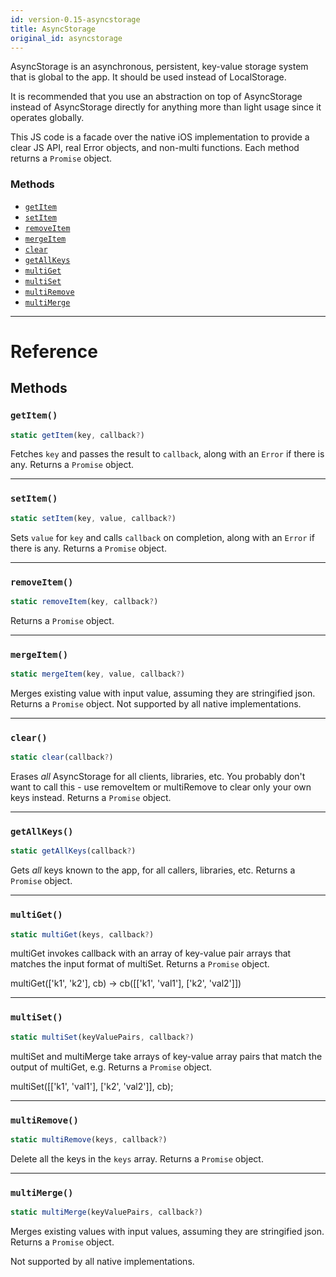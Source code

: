 ```yaml
---
id: version-0.15-asyncstorage
title: AsyncStorage
original_id: asyncstorage
---
```


AsyncStorage is an asynchronous, persistent, key-value storage system that is global to the app. It should be used instead of LocalStorage.

It is recommended that you use an abstraction on top of AsyncStorage instead of AsyncStorage directly for anything more than light usage since it operates globally.

This JS code is a facade over the native iOS implementation to provide a clear JS API, real Error objects, and non-multi functions. Each method returns a `Promise` object.

### Methods

- [`getItem`](asyncstorage.md#getitem)
- [`setItem`](asyncstorage.md#setitem)
- [`removeItem`](asyncstorage.md#removeitem)
- [`mergeItem`](asyncstorage.md#mergeitem)
- [`clear`](asyncstorage.md#clear)
- [`getAllKeys`](asyncstorage.md#getallkeys)
- [`multiGet`](asyncstorage.md#multiget)
- [`multiSet`](asyncstorage.md#multiset)
- [`multiRemove`](asyncstorage.md#multiremove)
- [`multiMerge`](asyncstorage.md#multimerge)

---

# Reference

## Methods

### `getItem()`

```jsx
static getItem(key, callback?)
```

Fetches `key` and passes the result to `callback`, along with an `Error` if there is any. Returns a `Promise` object.

---

### `setItem()`

```jsx
static setItem(key, value, callback?)
```

Sets `value` for `key` and calls `callback` on completion, along with an `Error` if there is any. Returns a `Promise` object.

---

### `removeItem()`

```jsx
static removeItem(key, callback?)
```

Returns a `Promise` object.

---

### `mergeItem()`

```jsx
static mergeItem(key, value, callback?)
```

Merges existing value with input value, assuming they are stringified json. Returns a `Promise` object. Not supported by all native implementations.

---

### `clear()`

```jsx
static clear(callback?)
```

Erases _all_ AsyncStorage for all clients, libraries, etc. You probably don't want to call this - use removeItem or multiRemove to clear only your own keys instead. Returns a `Promise` object.

---

### `getAllKeys()`

```jsx
static getAllKeys(callback?)
```

Gets _all_ keys known to the app, for all callers, libraries, etc. Returns a `Promise` object.

---

### `multiGet()`

```jsx
static multiGet(keys, callback?)
```

multiGet invokes callback with an array of key-value pair arrays that matches the input format of multiSet. Returns a `Promise` object.

multiGet(['k1', 'k2'], cb) -> cb([['k1', 'val1'], ['k2', 'val2']])

---

### `multiSet()`

```jsx
static multiSet(keyValuePairs, callback?)
```

multiSet and multiMerge take arrays of key-value array pairs that match the output of multiGet, e.g. Returns a `Promise` object.

multiSet([['k1', 'val1'], ['k2', 'val2']], cb);

---

### `multiRemove()`

```jsx
static multiRemove(keys, callback?)
```

Delete all the keys in the `keys` array. Returns a `Promise` object.

---

### `multiMerge()`

```jsx
static multiMerge(keyValuePairs, callback?)
```

Merges existing values with input values, assuming they are stringified json. Returns a `Promise` object.

Not supported by all native implementations.
